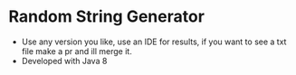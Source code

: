 # Random String Generator

- Use any version you like, use an IDE for results, if you want to see a txt file make a pr and ill merge it.
- Developed with Java 8
